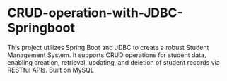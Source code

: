 # CRUD-operation-with-JDBC-Springboot
This project utilizes Spring Boot and JDBC to create a robust Student Management System. It supports CRUD operations for student data, enabling creation, retrieval, updating, and deletion of student records via RESTful APIs. Built on MySQL
